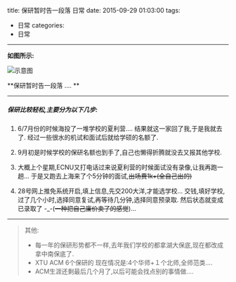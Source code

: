 title: 保研暂时告一段落 日常
date: 2015-09-29 01:03:00
tags:
- 日常
categories:
- 日常

---

**如图所示:**

![示意图](http://ww4.sinaimg.cn/mw1024/50a04a61jw1ewinro44z3j20lv07274u.jpg)

**保研暂时告一段落 .... **


- - -


##### 保研比较轻松,主要分为以下几步:

1. 6/7月份的时候海投了一堆学校的夏利营....
结果就这一家回了我,于是我就去了.
经过一些很水的机试和面试后就给学硕的名额了.

2. 9月初是时候学校的保研名额也到手了,自己也懒得折腾就没去又报其他学校.

3. 大概上个星期,ECNU又打电话过来说夏利营的时候面试没有录像,让我再跑一趟...
于是又跑去上海来了个5分钟的面试,~~出场费1k+(全自己出的)~~

4. 28号网上推免系统开启,填上信息,先交200大洋,才能选学校...
交钱,填好学校,过了几个小时,选择同意复试,再等待几分钟,选择同意预录取.
然后状态就变成已录取了 -_-(~~一种把自己廉价卖了的感觉~~)...



- - -

> 其他:
> * 每一年的保研形势都不一样,去年我们学校的都拿湖大保底,现在都改成拿中南保底了.
> * XTU ACM 6个保研的 现在情况是:4个华师+１个北师,全师范类....
> * ACM生涯还剩最后几个月了,以后可能会找点别的事情做....

